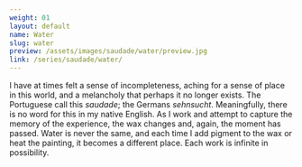 ```yaml
---
weight: 01
layout: default
name: Water
slug: water
preview: /assets/images/saudade/water/preview.jpg
link: /series/saudade/water/
---
```

I have at times felt a sense of incompleteness, aching for a sense of place in this world, and a melancholy that perhaps it no longer exists. The Portuguese call this <i>saudade</i>; the Germans <i>sehnsucht</i>. Meaningfully, there is no word for this in my native English. As I work and attempt to capture the memory of the experience, the wax changes and, again, the moment has passed.  Water is never the same, and each time I add pigment to the wax or heat the painting, it becomes a different place. Each work is infinite in possibility.
